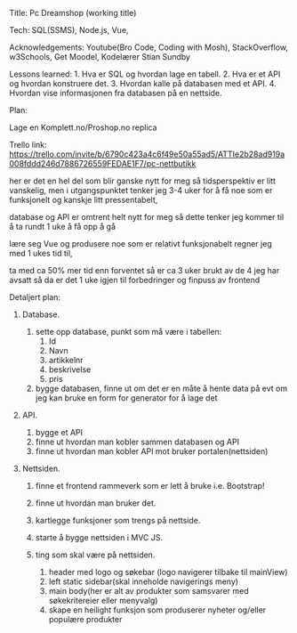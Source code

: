 Title: Pc Dreamshop (working title)

Tech: SQL(SSMS), Node.js, Vue,

Acknowledgements: Youtube(Bro Code, Coding with Mosh), StackOverflow, w3Schools, Get Moodel, Kodelærer Stian Sundby

Lessons learned: 
    1. Hva er SQL og hvordan lage en tabell.
    2. Hva er et API og hvordan konstruere det.
    3. Hvordan kalle på databasen med et API.
    4. Hvordan vise informasjonen fra databasen på en nettside. 




Plan:

Lage en Komplett.no/Proshop.no replica

Trello link: https://trello.com/invite/b/6790c423a4c6f49e50a55ad5/ATTIe2b28ad919a008fddd246d7886726559FEDAE1F7/pc-nettbutikk

her er det en hel del som blir ganske nytt for meg så tidsperspektiv er litt vanskelig,
men i utgangspunktet tenker jeg 3-4 uker for å få noe som er funksjonelt og kanskje litt pressentabelt,

database og API er omtrent helt nytt for meg så dette tenker jeg kommer til å ta rundt 1 uke å få opp å gå

lære seg Vue og produsere noe som er relativt funksjonabelt regner jeg med 1 ukes tid til,

ta med ca 50% mer tid enn forventet så er ca 3 uker brukt av de 4 jeg har avsatt så da er det 1 uke igjen til forbedringer og 
finpuss av frontend

Detaljert plan:

1. Database.
    1. sette opp database, 
        punkt som må være i tabellen:
        1. Id
        2. Navn
        3. artikkelnr
        4. beskrivelse
        5. pris
    2. bygge databasen,
        finne ut om det er en måte å hente data på
        evt om jeg kan bruke en form for generator for å lage det

2. API.
    1. bygge et API 
    2. finne ut hvordan man kobler sammen databasen og API
    3. finne ut hvordan man kobler API mot bruker portalen(nettsiden)

3.  Nettsiden.
    1. finne et frontend rammeverk som er lett å bruke i.e. Bootstrap!
    2. finne ut hvordan man bruker det.
    3. kartlegge funksjoner som trengs på nettside.
    4. starte å bygge nettsiden i MVC JS.

    5. ting som skal være på nettsiden.
        1. header med logo og søkebar (logo navigerer tilbake til mainView)
        2. left static sidebar(skal inneholde navigerings meny)
        3. main body(her er alt av produkter som samsvarer med søkekritereier eller menyvalg)
        4. skape en heilight funksjon som produserer nyheter og/eller populære produkter  



